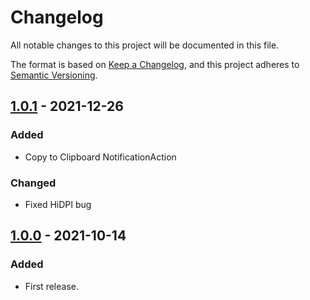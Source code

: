 # Changelog
All notable changes to this project will be documented in this file.

The format is based on [Keep a Changelog](https://keepachangelog.com/en/1.0.0/),
and this project adheres to [Semantic Versioning](https://semver.org/spec/v2.0.0.html).

## [1.0.1] - 2021-12-26
### Added
- Copy to Clipboard NotificationAction

### Changed
- Fixed HiDPI bug

## [1.0.0] - 2021-10-14
### Added
- First release.

[Unreleased]: https://github.com/jumkey/codeit/compare/master...develop
[1.0.1]: https://github.com/jumkey/codeit/releases/tag/v1.0.1
[1.0.0]: https://github.com/jumkey/codeit/releases/tag/v1.0.0
